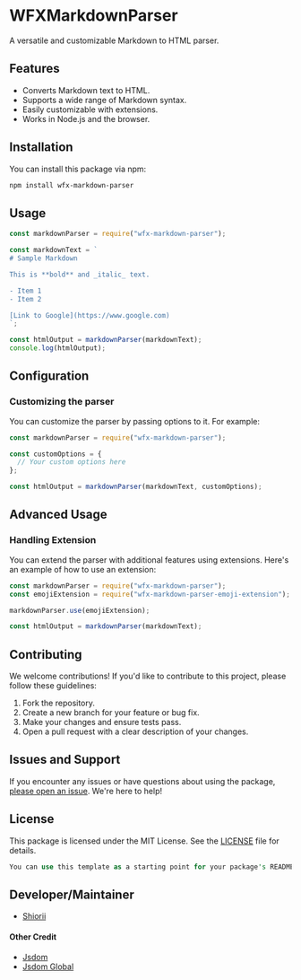 # WFXMarkdownParser

A versatile and customizable Markdown to HTML parser.

## Features

- Converts Markdown text to HTML.
- Supports a wide range of Markdown syntax.
- Easily customizable with extensions.
- Works in Node.js and the browser.

## Installation

You can install this package via npm:

```bash
npm install wfx-markdown-parser
```

## Usage

```javascript
const markdownParser = require("wfx-markdown-parser");

const markdownText = `
# Sample Markdown

This is **bold** and _italic_ text.

- Item 1
- Item 2

[Link to Google](https://www.google.com)
`;

const htmlOutput = markdownParser(markdownText);
console.log(htmlOutput);
```

## Configuration

### Customizing the parser

You can customize the parser by passing options to it. For example:

```javascript
const markdownParser = require("wfx-markdown-parser");

const customOptions = {
  // Your custom options here
};

const htmlOutput = markdownParser(markdownText, customOptions);
```

## Advanced Usage

### Handling Extension

You can extend the parser with additional features using extensions. Here's an example of how to use an extension:

```javascript
const markdownParser = require("wfx-markdown-parser");
const emojiExtension = require("wfx-markdown-parser-emoji-extension");

markdownParser.use(emojiExtension);

const htmlOutput = markdownParser(markdownText);
```

## Contributing

We welcome contributions! If you'd like to contribute to this project, please follow these guidelines:

1. Fork the repository.
1. Create a new branch for your feature or bug fix.
1. Make your changes and ensure tests pass.
1. Open a pull request with a clear description of your changes.

## Issues and Support

If you encounter any issues or have questions about using the package,[ please open an issue](/issues/). We're here to help!

## License

This package is licensed under the MIT License. See the [LICENSE](LICENSE) file for details.

```rust
You can use this template as a starting point for your package's README.md, replacing "wfx-markdown-parser" with the actual name of your npm package and customizing the content further as needed.
```

## Developer/Maintainer
- [Shiorii](https://fypmoon.org)

#### Other Credit

- [Jsdom](https://www.npmjs.com/package/jsdom)
- [Jsdom Global](https://www.npmjs.com/package/jsdom-global)
